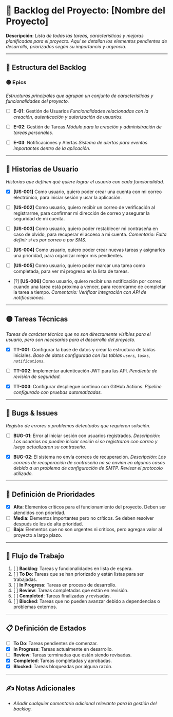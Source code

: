 # 📝 Backlog del Proyecto: [Nombre del Proyecto]

**Descripción**:
_Lista de todas las tareas, características y mejoras planificadas para el proyecto. Aquí se detallan los elementos pendientes de desarrollo, priorizados según su importancia y urgencia._

---

## 📌 Estructura del Backlog

### 🟢 Epics
_Estructuras principales que agrupan un conjunto de características y funcionalidades del proyecto._

- [ ] **E-01**: Gestión de Usuarios
  _Funcionalidades relacionadas con la creación, autenticación y autorización de usuarios._

- [ ] **E-02**: Gestión de Tareas
  _Módulo para la creación y administración de tareas personales._

- [ ] **E-03**: Notificaciones y Alertas
  _Sistema de alertas para eventos importantes dentro de la aplicación._

---

## 🔵 Historias de Usuario
_Historias que definen qué quiere lograr el usuario con cada funcionalidad._

- [x] **[US-001]** Como usuario, quiero poder crear una cuenta con mi correo electrónico, para iniciar sesión y usar la aplicación.
- [ ] **[US-002]** Como usuario, quiero recibir un correo de verificación al registrarme, para confirmar mi dirección de correo y asegurar la seguridad de mi cuenta.
- [ ] **[US-003]** Como usuario, quiero poder restablecer mi contraseña en caso de olvido, para recuperar el acceso a mi cuenta.
    _Comentario: Falta definir si es por correo o por SMS._

- [ ] **[US-004]** Como usuario, quiero poder crear nuevas tareas y asignarles una prioridad, para organizar mejor mis pendientes.
- [ ] **[US-005]** Como usuario, quiero poder marcar una tarea como completada, para ver mi progreso en la lista de tareas.
- [?] **[US-006]** Como usuario, quiero recibir una notificación por correo cuando una tarea está próxima a vencer, para recordarme de completar la tarea a tiempo.
    _Comentario: Verificar integración con API de notificaciones._

---

## 🟡 Tareas Técnicas
_Tareas de carácter técnico que no son directamente visibles para el usuario, pero son necesarias para el desarrollo del proyecto._

- [x] **TT-001**: Configurar la base de datos y crear la estructura de tablas iniciales.
  _Base de datos configurada con las tablas `users`, `tasks`, `notifications`._

- [ ] **TT-002**: Implementar autenticación JWT para las API.
  _Pendiente de revisión de seguridad._

- [x] **TT-003**: Configurar despliegue continuo con GitHub Actions.
  _Pipeline configurado con pruebas automatizadas._

---

## 🔴 Bugs & Issues
_Registro de errores o problemas detectados que requieren solución._

- [ ] **BUG-01**: Error al iniciar sesión con usuarios registrados.
  _Descripción: Los usuarios no pueden iniciar sesión si se registraron con correo y luego actualizaron su contraseña._

- [x] **BUG-02**: El sistema no envía correos de recuperación.
  _Descripción: Los correos de recuperación de contraseña no se envían en algunos casos debido a un problema de configuración de SMTP. Revisar el protocolo utilizado._

---

## 🎯 Definición de Prioridades

- [x] **Alta**: Elementos críticos para el funcionamiento del proyecto. Deben ser atendidos con prioridad.
- [ ] **Media**: Elementos importantes pero no críticos. Se deben resolver después de los de alta prioridad.
- [ ] **Baja**: Elementos que no son urgentes ni críticos, pero agregan valor al proyecto a largo plazo.

---

## 🔄 Flujo de Trabajo
1. [ ] **Backlog**: Tareas y funcionalidades en lista de espera.
2. [ ] **To Do**: Tareas que se han priorizado y están listas para ser trabajadas.
3. [ ] **In Progress**: Tareas en proceso de desarrollo.
4. [ ] **Review**: Tareas completadas que están en revisión.
5. [ ] **Completed**: Tareas finalizadas y revisadas.
6. [ ] **Blocked**: Tareas que no pueden avanzar debido a dependencias o problemas externos.

---

## 📋 Definición de Estados

- [ ] **To Do**: Tareas pendientes de comenzar.
- [x] **In Progress**: Tareas actualmente en desarrollo.
- [ ] **Review**: Tareas terminadas que están siendo revisadas.
- [x] **Completed**: Tareas completadas y aprobadas.
- [x] **Blocked**: Tareas bloqueadas por alguna razón.

---

## ✍️ Notas Adicionales
- _Añadir cualquier comentario adicional relevante para la gestión del backlog._

